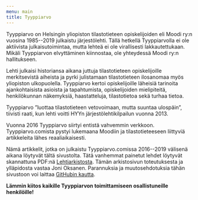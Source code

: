 ```yaml
---
menu: main
title: Tyyppiarvo
---
```


Tyyppiarvo on Helsingin yliopiston tilastotieteen opiskelijoiden eli Moodi ry:n vuosina 1985--2019 julkaistu järjestölehti. Tällä hetkellä Tyyppiarvolla ei ole aktiivista julkaisutoimintaa, mutta lehteä ei ole virallisesti lakkautettukaan. Mikäli Tyyppiarvon elvyttäminen kiinnostaa, ole yhteydessä Moodi ry:n hallitukseen. 

Lehti julkaisi historiansa aikana juttuja tilastotieteen opiskelijoille merkitsevistä aiheista ja pyrki julistamaan tilastotieteen ilosanomaa myös yliopiston ulkopuolella. Tyyppiarvo kertoi opiskelijoille läheisiä tarinoita ajankohtaisista asioista ja tapahtumista, opiskelijoiden mielipiteitä, henkilökunnan näkemyksiä, haastatteluja, tilastotietoa sekä turhaa tietoa.

Tyyppiarvo ”luottaa tilastotieteen vetovoimaan, mutta suuntaa ulospäin”, tiivisti raati, kun lehti voitti HYYn järjestölehtikilpailun vuonna 2013.

Vuonna 2016 Tyyppiarvo siirtyi entistä vahvemmin verkkoon. Tyyppiarvo.comista pystyi lukemaana Moodiin ja tilastotieteeseen liittyviä artikkeleita lähes reaaliaikaisesti. 

Nämä artikkelit, jotka on julkaistu Tyyppiarvo.comissa 2016--2019 välisenä aikana löytyvät tältä sivustolta. Tätä vanhemmat painetut lehdet löytyvät skannattuna PDF:nä [Lehtiarkistosta](/https://tyyppiarvo.netlify.app/archive/). Tämän arkistosivun toteutuksesta ja ylläpidosta vastaa Joni Oksanen. Parannuksia ja muutosehdotuksia tähän sivustoon voi laittaa [GitHubin kautta](https://github.com/joniok/tyyppiarvo).

**Lämmin kiitos kaikille Tyyppiarvon toimittamiseen osallistuneille henkilöille!**
